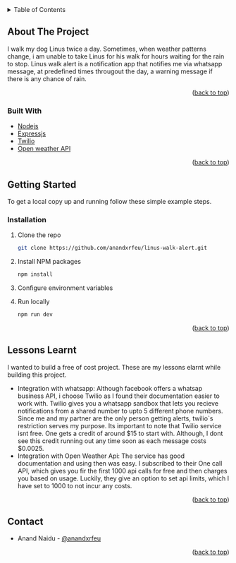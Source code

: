 <div id="top"></div>

<!-- TABLE OF CONTENTS -->
<details>
  <summary>Table of Contents</summary>
  <ol>
    <li>
      <a href="#about-the-project">About The Project</a>
      <ul>
        <li><a href="#built-with">Built With</a></li>
      </ul>
    </li>
    <li>
      <a href="#getting-started">Getting Started</a>
      <ul>
        <li><a href="#installation">Installation</a></li>
      </ul>
    </li>
    <li><a href="#contact">Contact</a></li>
    <li><a href="#acknowledgments">Acknowledgments</a></li>
  </ol>
</details>



<!-- ABOUT THE PROJECT -->
## About The Project
I walk my dog Linus twice a day. Sometimes, when weather patterns change, i am unable to take Linus for his walk for hours waiting for the rain to stop. Linus walk alert is a notification app that notifies me via whatsapp message, at predefined times througout the day, a warning message if there is any chance of rain. 

<p align="right">(<a href="#top">back to top</a>)</p>


### Built With
* [Nodejs](https://nodejs.org/en/)
* [Expressjs](http://expressjs.com/)
* [Twilio](https://www.twilio.com/)
* [Open weather API](https://openweathermap.org/)


<p align="right">(<a href="#top">back to top</a>)</p>


<!-- GETTING STARTED -->
## Getting Started

To get a local copy up and running follow these simple example steps.

### Installation

1. Clone the repo
   ```sh
   git clone https://github.com/anandxrfeu/linus-walk-alert.git
   ```

2. Install NPM packages
   ```sh
   npm install
   ```

4. Configure environment variables

5. Run locally
   ```sh
   npm run dev
   ```

<p align="right">(<a href="#top">back to top</a>)</p>


<!-- LESSON LEARNT -->
## Lessons Learnt
I wanted to build a free of cost project. These are my lessons elarnt while building this project. 
* Integration with whatsapp: Although facebook offers a whatsap business API, i choose Twilio as I found their documentation easier to work with. Twilio gives you a whatsapp sandbox that lets you recieve notifications from a shared number to upto 5 different phone numbers. Since me and my partner are the only person getting alerts, twilio`s restriction serves my purpose. Its important to note that Twilio service isnt free. One gets a credit of around $15 to start with. Although, I dont see this credit running out any time soon as each message costs $0.0025. 
* Integration with Open Weather Api: The service has good documentation and using then was easy. I subscribed to their One call API, which gives you fir the first 1000 api calls for free and then charges you based on usage. Luckily, they give an option to set api limits, which I have set to 1000 to not incur any costs. 

<p align="right">(<a href="#top">back to top</a>)</p>





<!-- CONTACT -->
## Contact
* Anand Naidu - [@anandxrfeu](https://twitter.com/anandxrfeu)

<p align="right">(<a href="#top">back to top</a>)</p>



<!-- MARKDOWN LINKS & IMAGES -->

